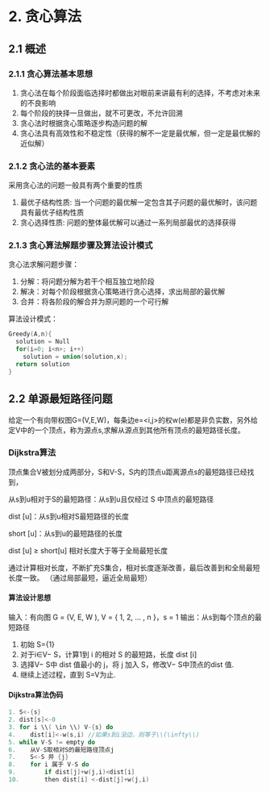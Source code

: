 # 2. 贪心算法
## 2.1 概述
### 2.1.1 贪心算法基本思想
1. 贪心法在每个阶段面临选择时都做出对眼前来讲最有利的选择，不考虑对未来的不良影响
2. 每个阶段的抉择一旦做出，就不可更改，不允许回溯
3. 贪心法时根据贪心策略逐步构造问题的解
4. 贪心法具有高效性和不稳定性（获得的解不一定是最优解，但一定是最优解的近似解）
### 2.1.2 贪心法的基本要素
采用贪心法的问题一般具有两个重要的性质
1. 最优子结构性质:
  当一个问题的最优解一定包含其子问题的最优解时，该问题具有最优子结构性质
2. 贪心选择性质:
  问题的整体最优解可以通过一系列局部最优的选择获得
### 2.1.3 贪心算法解题步骤及算法设计模式
贪心法求解问题步骤：
1. 分解：将问题分解为若干个相互独立地阶段
2. 解决：对每个阶段根据贪心策略进行贪心选择，求出局部的最优解
3. 合并：将各阶段的解合并为原问题的一个可行解

算法设计模式：
```c
Greedy(A,n){
  solution = Null
  for(i=0; i<n>; i++)
    solution = union(solution,x);
  return solution
}

```
## 2.2 单源最短路径问题
给定一个有向带权图G=(V,E,W)，每条边e=<i,j>的权w(e)都是非负实数，另外给定V中的一个顶点，称为源点s,求解从源点到其他所有顶点的最短路径长度。

### Dijkstra算法
顶点集合V被划分成两部分，S和V-S，S内的顶点u距离源点s的最短路径已经找到，

从s到u相对于S的最短路径：从s到u且仅经过 S 中顶点的最短路径

dist [u]：从s到u相对S最短路径的长度

short [u]：从s到u的最短路径的长度

dist [u] ≥ short[u] 相对长度大于等于全局最短长度

通过计算相对长度，不断扩充S集合，相对长度逐渐改善，最后改善到和全局最短长度一致。
（通过局部最短，逼近全局最短）
#### 算法设计思想
输入：有向图 G = (V, E, W ), 
V = { 1, 2, … , n }，s = 1 
输出：从s到每个顶点的最短路径
1. 初始 S={1} 
2. 对于i∈V− S，计算1到 i 的相对 S 的最短路，长度 dist [i]
3. 选择V− S中 dist 值最小的 j，将 j 加入 S，修改V− S中顶点的dist 值. 
4. 继续上述过程，直到 S=V为止.
#### Dijkstra算法伪码

```c
1. S<-{s}
2. dist[s]<-0
3. for i \\( \in \\) V-{s} do
4.    dist[i]<-w(s,i) //如果s到i没边，则等于\\(\infty\\)
5. while V-S != empty do
6.    从V-S取相对S的最短路径顶点j
7.    S<-S 并 {j}
8.    for i 属于 V-S do
9.        if dist[j]+w(j,i)<dist[i]
10.       then dist[i] <-dist[j]+w(j,i)
